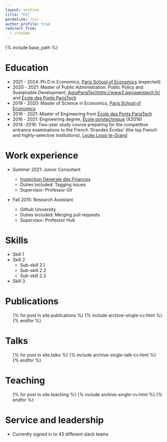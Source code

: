 ```yaml
---
layout: archive
title: "CV"
permalink: /cv/
author_profile: true
redirect_from:
  - /resume
---
```


{% include base_path %}

Education
======
* 2021 - 2024: Ph.D in Economics, [Paris School of Economics](https://www.parisschoolofeconomics.eu/) (expected)
* 2020 - 2021: Master of Public Administration: Public Policy and Sustainable Development, [AgroParisTech]()http://www2.agroparistech.fr/ and [École des Ponts ParisTech](https://www.ecoledesponts.fr/)
* 2019 - 2020: Master of Science in Economics, [Paris School of Economics](https://www.parisschoolofeconomics.eu/)
* 2019 - 2021: Master of Engineering from [École des Ponts ParisTech](https://www.ecoledesponts.fr/)
* 2016 - 2021: Engineering degree, [École polytechnique](https://www.polytechnique.edu/) (X2016)
* 2014 -2016: Two-year study course preparing for the competitive entrance examinations to the French ‘Grandes Écoles’ (the top French and highly-selective institutions), [Lycée Louis-le-Grand](https://www.louislegrand.fr/)

Work experience
======
* Summer 2021: Junior Consultant
  * [Inspection Générale des Finances](https://www.igf.finances.gouv.fr/sites/igf/accueil.html)
  * Duties included: Tagging issues
  * Supervisor: Professor Git

* Fall 2015: Research Assistant
  * Github University
  * Duties included: Merging pull requests
  * Supervisor: Professor Hub
  
Skills
======
* Skill 1
* Skill 2
  * Sub-skill 2.1
  * Sub-skill 2.2
  * Sub-skill 2.3
* Skill 3

Publications
======
  <ul>{% for post in site.publications %}
    {% include archive-single-cv.html %}
  {% endfor %}</ul>
  
Talks
======
  <ul>{% for post in site.talks %}
    {% include archive-single-talk-cv.html %}
  {% endfor %}</ul>
  
Teaching
======
  <ul>{% for post in site.teaching %}
    {% include archive-single-cv.html %}
  {% endfor %}</ul>
  
Service and leadership
======
* Currently signed in to 43 different slack teams
